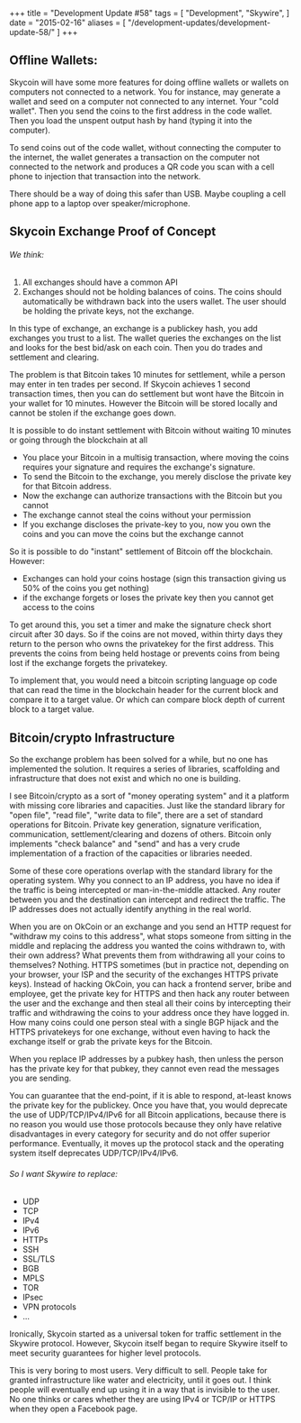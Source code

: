 +++
title = "Development Update #58"
tags = [
    "Development",
    "Skywire",
]
date = "2015-02-16"
aliases = [
	"/development-updates/development-update-58/"
]
+++
## Offline Wallets:

Skycoin will have some more features for doing offline wallets or wallets on computers not connected to a network. You for instance, may generate a wallet and seed on a computer not connected to any internet. Your "cold wallet". Then you send the coins to the first address in the code wallet. Then you load the unspent output hash by hand (typing it into the computer).

To send coins out of the code wallet, without connecting the computer to the internet,  the wallet generates a transaction on the computer not connected to the network and produces a QR code you scan with a cell phone to injection that transaction into the network.

There should be a way of doing this safer than USB. Maybe coupling a cell phone app to a laptop over speaker/microphone.

## Skycoin Exchange Proof of Concept

###### We think:
1) All exchanges should have a common API
2) Exchanges should not be holding balances of coins. The coins should automatically be withdrawn back into the users wallet. The user should be holding the private keys, not the exchange.

In this type of exchange, an exchange is a publickey hash, you add exchanges you trust to a list. The wallet queries the exchanges on the list and looks for the best bid/ask on each coin. Then you do trades and settlement and clearing.

The problem is that Bitcoin takes 10 minutes for settlement, while a person may enter in ten trades per second. If Skycoin achieves 1 second transaction times, then you can do settlement but wont have the Bitcoin in your wallet for 10 minutes. However the Bitcoin will be stored locally and cannot be stolen if the exchange goes down.

It is possible to do instant settlement with Bitcoin without waiting 10 minutes or going through the blockchain at all
- You place your Bitcoin in a multisig transaction, where moving the coins requires your signature and requires the exchange's signature.
- To send the Bitcoin to the exchange, you merely disclose the private key for that Bitcoin address.
- Now the exchange can authorize transactions with the Bitcoin but you cannot
- The exchange cannot steal the coins without your permission
- If you exchange discloses the private-key to you, now you own the coins and you can move the coins but the exchange cannot

So it is possible to do "instant" settlement of Bitcoin off the blockchain. However:
- Exchanges can hold your coins hostage (sign this transaction giving us 50% of the coins you get nothing)
- if the exchange forgets or loses the private key then you cannot get access to the coins

To get around this, you set a timer and make the signature check short circuit after 30 days. So if the coins are not moved, within thirty days they return to the person who owns the privatekey for the first address. This prevents the coins from being held hostage or prevents coins from being lost if the exchange forgets the privatekey.

To implement that, you would need a bitcoin scripting language op code that can read the time in the blockchain header for the current block and compare it to a target value. Or which can compare block depth of current block to a target value.

## Bitcoin/crypto Infrastructure

So the exchange problem has been solved for a while, but no one has implemented the solution. It requires a series of libraries, scaffolding and infrastructure that does not exist and which no one is building.

I see Bitcoin/crypto as a sort of "money operating system" and it a platform with missing core libraries and capacities. Just like the standard library for "open file", "read file", "write data to file", there are a set of standard operations for Bitcoin. Private key generation, signature verification, communication, settlement/clearing and dozens of others. Bitcoin only implements "check balance" and "send" and has a very crude implementation of a fraction of the capacities or libraries needed.

Some of these core operations overlap with the standard library for the operating system. Why you connect to an IP address, you have no idea if the traffic is being intercepted or man-in-the-middle attacked. Any router between you and the destination can intercept and redirect the traffic. The  IP addresses does not actually identify anything in the real world.

When you are on OkCoin or an exchange and you send an HTTP request for "withdraw my coins to this address", what stops someone from sitting in the middle and replacing the address you wanted the coins withdrawn to, with their own address? What prevents them from withdrawing all your coins to themselves? Nothing. HTTPS sometimes (but in practice not, depending on your browser, your ISP and the security of the exchanges HTTPS private keys). Instead of hacking OkCoin, you can hack a frontend server, bribe and employee, get the private key for HTTPS and then hack any router between the user and the exchange and then steal all their coins by intercepting their traffic and withdrawing the coins to your address once they have logged in. How many coins could one person steal with a single BGP hijack and the HTTPS privatekeys for one exchange, without even having to hack the exchange itself or grab the private keys for the Bitcoin.

When you replace IP addresses by a pubkey hash, then unless the person has the private key for that pubkey, they cannot even read the messages you are sending.

You can guarantee that the end-point, if it is able to respond, at-least knows the private key for the publickey. Once you have that, you would deprecate the use of UDP/TCP/IPv4/IPv6 for all Bitcoin applications, because there is no reason you would use those protocols because they only have relative disadvantages in every category for security and do not offer superior performance. Eventually, it moves up the protocol stack and the operating system itself deprecates UDP/TCP/IPv4/IPv6.

###### So I want Skywire to replace:
- UDP
- TCP
- IPv4
- IPv6
- HTTPs
- SSH
- SSL/TLS
- BGB
- MPLS
- TOR
- IPsec
- VPN protocols
- ...

Ironically, Skycoin started as a universal token for traffic settlement in the Skywire protocol. However, Skycoin itself began to require Skywire itself to meet security guarantees for higher level protocols.

This is very boring to most users. Very difficult to sell. People take for granted infrastructure like water and electricity, until it goes out. I think people will eventually end up using it in a way that is invisible to the user. No one thinks or cares whether they are using IPv4 or TCP/IP or HTTPS  when they open a Facebook page.
